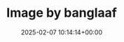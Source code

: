 ---
archive_date: 2025-02-07
code: DFxJITLTs_m
date: 2025-02-07 10:14:14+00:00
id: '3562668932991995878'
layout: post
media:
- id: '3562668932991995878'
  type: image
  url: media/DFxJITLTs_m/3562668932991995878.jpg
permalink: /p/DFxJITLTs_m/
thumbnail: media/DFxJITLTs_m/3562668932991995878.jpg
title: Image by banglaaf
---